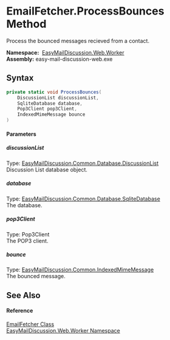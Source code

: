 EmailFetcher.ProcessBounces Method
==================================
Process the bounced messages recieved from a contact.

  **Namespace:**  [EasyMailDiscussion.Web.Worker][1]  
  **Assembly:** easy-mail-discussion-web.exe

Syntax
------

```csharp
private static void ProcessBounces(
	DiscussionList discussionList,
	SqliteDatabase database,
	Pop3Client pop3Client,
	IndexedMimeMessage bounce
)
```

#### Parameters

##### *discussionList*
Type: [EasyMailDiscussion.Common.Database.DiscussionList][2]  
 Discussion List database object.

##### *database*
Type: [EasyMailDiscussion.Common.Database.SqliteDatabase][3]  
 The database.

##### *pop3Client*
Type: Pop3Client  
 The POP3 client.

##### *bounce*
Type: [EasyMailDiscussion.Common.IndexedMimeMessage][4]  
 The bounced message.


See Also
--------

#### Reference
[EmailFetcher Class][5]  
[EasyMailDiscussion.Web.Worker Namespace][1]  

[1]: ../README.md
[2]: ../../EasyMailDiscussion.Common.Database/DiscussionList/README.md
[3]: ../../EasyMailDiscussion.Common.Database/SqliteDatabase/README.md
[4]: ../../EasyMailDiscussion.Common/IndexedMimeMessage/README.md
[5]: README.md